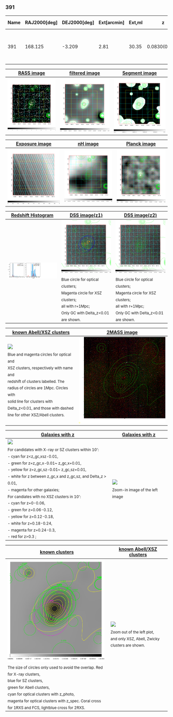<div STYLE="page-break-after: always;"></div>

### 391

|Name|RAJ2000[deg]|DEJ2000[deg] |Ext[arcmin]| Ext,ml | z | z_src| C|GC(XSZ,Delta_z<0.01)| GC(OPT,Delta_z<0.01)|GC| R_sig[arcmin] | R500[arcmin] | R500[Mpc]| CRsig[c/s] | CR500[c/s] |L500[1E44 erg/s]|F500[1E-12 erg/s/cm^2]| M500[1E14 Msun]|Tx[keV]|Cnt_sig|Beta|Rc[arcmin]|Comment|Alias|
|---|---|---|---|---|---|------|---|--------|---------|----------|---|---|---|---|---|---|---|---|---|---|---|---|---|---|
|391| 168.125| -3.209| 2.81| 30.35| 0.0830(0.005)| z1, z_opt| S| -| A, N| A, C, F20, N, Tar, W| 10.262| 8.083| 0.757| 0.126(0.033)| 0.121(0.032)| 0.367(0.056)| 2.151(0.329)| 1.34(0.10)| 2.63(0.13)| 62.8| 0.859(-0.141+0.099)| 4.378(-0.951+0.727)| An SZ cluster with no $z$ and offset = 0.08 Mpc| t122|

|[RASS image](../image/391/391_img.pdf)|[filtered image](../image/391/391_fil.pdf)|[Segment image](../image/391/391_seg.pdf)|
|-------------------|--------------------|-------------------|
| <img src="../image/391/391_img.png" width="300">  | <img src="../image/391/391_fil.png" width="300">   | <img src="../image/391/391_seg.png" width="300">  |

|[Exposure image](../image/391/391_mex.pdf)| [nH image](../image/391/391_nh.pdf)| [Planck image](../image/391/391_p.pdf)|
|-------------------|--------------------|-------------------|
|<img src="../image/391/391_mex.png" width="300">   | <img src="../image/391/391_nh.png" width="300">    | <img src="../image/391/391_p.png" width="300"> |

|[Redshift Histogram](../image/391/391_zg.pdf) | [DSS image(z1)](../image/391/391_dss_z1.pdf)      |  [DSS image(z2)](../image/391/391_dss_z2.pdf)    |
|-------------------|--------------------|-------------------|
|<img src="../image/391/391_zg.png" width="300"> |<img src="../image/391/391_dss_z1.png" width="300"> <sub><br>Blue circle for optical clusters; <br>Magenta circle for XSZ clusters; <br>all with r=1Mpc; <br>Only GC with Delta_z<0.01 are shown. </sub>| <img src="../image/391/391_dss_z2.png" width="300"><sub><br>Blue circle for optical clusters; <br>Magenta circle for XSZ clusters; <br>all with r=1Mpc; <br>Only GC with Delta_z<0.01 are shown. </sub> |

|[known Abell/XSZ clusters](../image/391/391_m.pdf) | [2MASS image](../image/391/391_2mass.pdf)      |
|-------------------|-------------------|
|<img src=../image/391/391_m.png width="300"> <br><sub>Blue and magenta circles for optical and <br>XSZ clusters, respectively with name and <br>redshift of clusters labelled. The <br>radius of circles are 1Mpc. Circles with <br>solid line for clusters with <br>Delta_z<0.01, and those with dashed <br>line for other XSZ/Abell clusters.        </sub>|<img src="../image/391/391_2mass.png" width="300">  |

|[Galaxies with z](../image/391/391_opt_ned.pdf) |[Galaxies with z](../image/391/391_opt_ned_zoom.pdf) |
|-------------------|-------------------|
| <img src=../image/391/391_opt_ned.png width="300"> <br><sub> For candidates with X-ray or SZ clusters within 10': <br> - cyan for z<z_gc,xsz-0.01, <br> - green for z=z_gc,x-0.01~ z_gc,x+0.01, <br> - yellow for z=z_gc,sz-0.01~ z_gc,sz+0.01, <br> - white for z between z_gc,x and z_gc,sz, and Delta_z > 0.01, <br> - magenta for other galaxies; <br>For candiates with no XSZ clusters in 10': <br> - cyan for z=0-0.06, <br> - green for z=0.06-0.12, <br> - yellow for z=0.12-0.18, <br> - white for z=0.18-0.24, <br> - magenta for z=0.24-0.3, <br> - red for z>0.3 ;  </sub>|<img src=../image/391/391_opt_ned_zoom.png width="300">  <br><sub> Zoom-in image of the left image</sub>|

|[known clusters](../image/391/391_gc.pdf) |[known Abell/XSZ clusters](../image/391/391_gc_large.pdf) |
|-------------------|-------------------|
| <img src=../image/391/391_gc.png width="300"> <br><sub> The size of circles only used to avoid the overlap. Red for X-ray clusters, <br> blue for SZ clusters, <br> green for Abell clusters, <br> cyan for optical clusters with z_photo, <br> magenta for optical clusters with z_spec. Coral cross for 1RXS and FCS, lightblue cross for 2RXS. </sub>|<img src=../image/391/391_gc_large.png width="300"> <br><sub> Zoom out of the left plot, <br> and only XSZ, Abell, Zwicky clusters are shown. </sub> |



